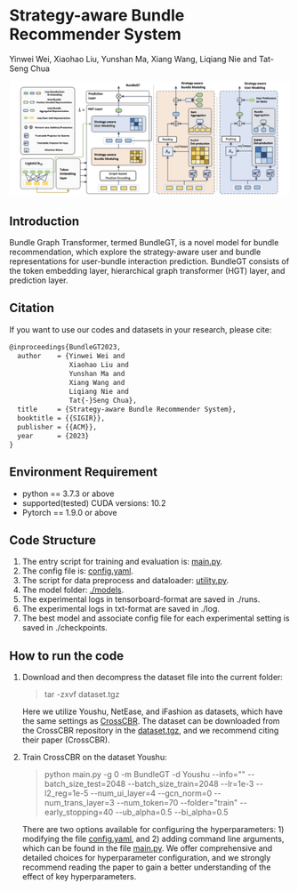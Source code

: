
# Strategy-aware Bundle Recommender System
Yinwei Wei, Xiaohao Liu, Yunshan Ma, Xiang Wang, Liqiang Nie and Tat-Seng Chua

![](model.png)

## Introduction
Bundle Graph Transformer, termed BundleGT, is a novel model for bundle recommendation, which explore the strategy-aware user and bundle representations for user-bundle interaction prediction. BundleGT consists of the token embedding layer, hierarchical graph transformer (HGT) layer, and prediction layer.

## Citation
If you want to use our codes and datasets in your research, please cite:

``` 
@inproceedings{BundleGT2023,
  author    = {Yinwei Wei and
               Xiaohao Liu and
               Yunshan Ma and
               Xiang Wang and
               Liqiang Nie and
               Tat{-}Seng Chua},
  title     = {Strategy-aware Bundle Recommender System},
  booktitle = {{SIGIR}},
  publisher = {{ACM}},
  year      = {2023}
}
``` 

## Environment Requirement
- python == 3.7.3 or above
- supported(tested) CUDA versions: 10.2
- Pytorch == 1.9.0 or above

## Code Structure
1. The entry script for training and evaluation is: [main.py](https://github.com/Xiaohao-Liu/BundleGT/blob/master/main.py).
2. The config file is: [config.yaml](https://github.com/Xiaohao-Liu/BundleGT/blob/master/config.yaml).
3. The script for data preprocess and dataloader: [utility.py](https://github.com/Xiaohao-Liu/BundleGT/blob/master/utility.py).
4. The model folder: [./models](https://github.com/Xiaohao-Liu/BundleGT/tree/master/models).
5. The experimental logs in tensorboard-format are saved in ./runs.
6. The experimental logs in txt-format are saved in ./log.
7. The best model and associate config file for each experimental setting is saved in ./checkpoints.

## How to run the code
1. Download and then decompress the dataset file into the current folder: 

   > tar -zxvf dataset.tgz
 
   Here we utilize Youshu, NetEase, and iFashion as datasets, which have the same settings as [CrossCBR](https://github.com/mysbupt/CrossCBR). The dataset can be downloaded from the CrossCBR repository in the [dataset.tgz](https://github.com/mysbupt/CrossCBR/blob/master/dataset.tgz), and we recommend citing their paper (CrossCBR).

2. Train CrossCBR on the dataset Youshu:

    > python main.py -g 0 -m BundleGT -d Youshu --info="" --batch_size_test=2048 --batch_size_train=2048  --lr=1e-3 --l2_reg=1e-5 --num_ui_layer=4 --gcn_norm=0 --num_trans_layer=3 --num_token=70 --folder="train" --early_stopping=40 --ub_alpha=0.5 --bi_alpha=0.5

    There are two options available for configuring the hyperparameters: 1) modifying the file [config.yaml](https://github.com/Xiaohao-Liu/BundleGT/blob/master/config.yaml), and 2) adding command line arguments, which can be found in the file [main.py](https://github.com/Xiaohao-Liu/BundleGT/blob/master/main.py). We offer comprehensive and detailed choices for hyperparameter configuration, and we strongly recommend reading the paper to gain a better understanding of the effect of key hyperparameters.
